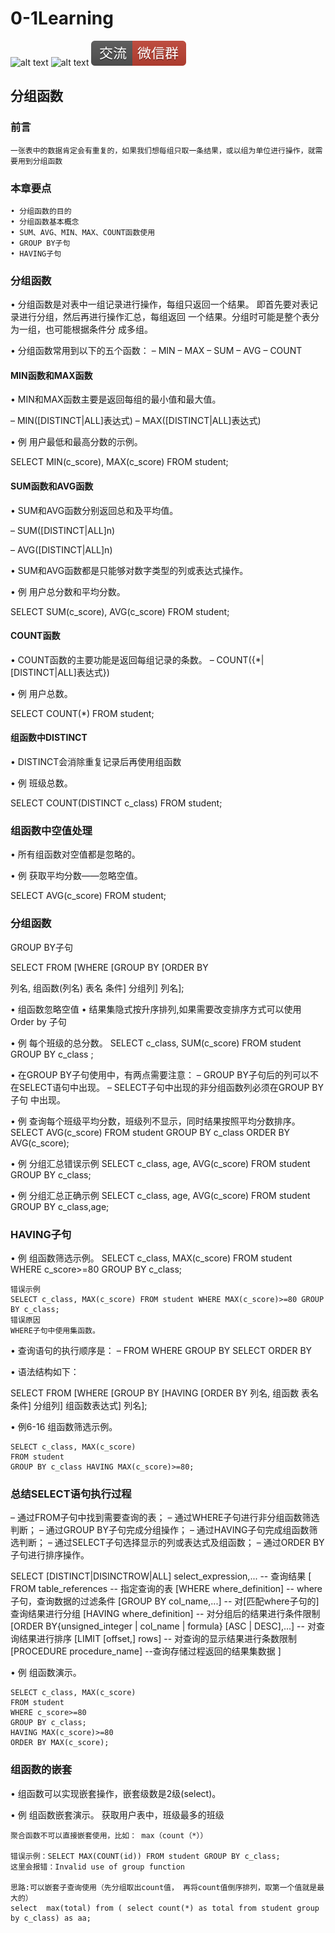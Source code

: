 # 0-1Learning

![alt text](../../static/common/svg/luoxiaosheng.svg "公众号")
![alt text](../../static/common/svg/luoxiaosheng_learning.svg "学习")
![alt text](../../static/common/svg/luoxiaosheng_wechat.svg "微信")



## 分组函数

### 前言 
    一张表中的数据肯定会有重复的，如果我们想每组只取一条结果，或以组为单位进行操作，就需要用到分组函数

### 本章要点

    • 分组函数的目的
    • 分组函数基本概念
    • SUM、AVG、MIN、MAX、COUNT函数使用
    • GROUP BY子句
    • HAVING子句

### 分组函数
• 分组函数是对表中一组记录进行操作，每组只返回一个结果。 即首先要对表记录进行分组，然后再进行操作汇总，每组返回 一个结果。分组时可能是整个表分为一组，也可能根据条件分 成多组。

• 分组函数常用到以下的五个函数：
– MIN
– MAX
– SUM
– AVG
– COUNT

#### MIN函数和MAX函数

• MIN和MAX函数主要是返回每组的最小值和最大值。

– MIN([DISTINCT|ALL]表达式)
– MAX([DISTINCT|ALL]表达式)

• 例 用户最低和最高分数的示例。

SELECT MIN(c_score), MAX(c_score) FROM student;

#### SUM函数和AVG函数

• SUM和AVG函数分别返回总和及平均值。

– SUM([DISTINCT|ALL]n)

– AVG([DISTINCT|ALL]n)

• SUM和AVG函数都是只能够对数字类型的列或表达式操作。

• 例 用户总分数和平均分数。

SELECT SUM(c_score), AVG(c_score) FROM student;

#### COUNT函数

• COUNT函数的主要功能是返回每组记录的条数。 – COUNT({*|[DISTINCT|ALL]表达式})

• 例 用户总数。

SELECT COUNT(*) FROM student;

#### 组函数中DISTINCT

• DISTINCT会消除重复记录后再使用组函数

• 例 班级总数。

SELECT COUNT(DISTINCT c_class) FROM student;

### 组函数中空值处理

• 所有组函数对空值都是忽略的。

• 例 获取平均分数——忽略空值。

SELECT AVG(c_score) FROM student;

### 分组函数
GROUP BY子句 

SELECT FROM [WHERE [GROUP BY [ORDER BY

列名, 组函数(列名) 表名 条件] 分组列] 列名];

• 组函数忽略空值
• 结果集隐式按升序排列,如果需要改变排序方式可以使用 Order by 子句

• 例 每个班级的总分数。
SELECT c_class, SUM(c_score) FROM student GROUP BY c_class ;


• 在GROUP BY子句使用中，有两点需要注意：
– GROUP BY子句后的列可以不在SELECT语句中出现。
– SELECT子句中出现的非分组函数列必须在GROUP BY子句 中出现。

• 例 查询每个班级平均分数，班级列不显示，同时结果按照平均分数排序。
SELECT AVG(c_score) FROM student GROUP BY c_class ORDER BY AVG(c_score);

• 例 分组汇总错误示例
SELECT c_class, age, AVG(c_score) FROM student GROUP BY c_class;

• 例 分组汇总正确示例
SELECT c_class, age, AVG(c_score) FROM student GROUP BY c_class,age;

### HAVING子句

• 例 组函数筛选示例。
SELECT c_class, MAX(c_score) FROM student WHERE c_score>=80 GROUP BY c_class;

```
错误示例
SELECT c_class, MAX(c_score) FROM student WHERE MAX(c_score)>=80 GROUP BY c_class;
错误原因
WHERE子句中使用集函数。
```

• 查询语句的执行顺序是： – FROM WHERE GROUP BY SELECT ORDER BY

• 语法结构如下：

SELECT FROM [WHERE [GROUP BY [HAVING [ORDER BY 列名, 组函数 表名 条件] 分组列] 组函数表达式] 列名];

• 例6-16 组函数筛选示例。
```
SELECT c_class, MAX(c_score) 
FROM student
GROUP BY c_class HAVING MAX(c_score)>=80;
```

### 总结SELECT语句执行过程
– 通过FROM子句中找到需要查询的表；
– 通过WHERE子句进行非分组函数筛选判断；
– 通过GROUP BY子句完成分组操作；
– 通过HAVING子句完成组函数筛选判断；
– 通过SELECT子句选择显示的列或表达式及组函数；
– 通过ORDER BY子句进行排序操作。

SELECT [DISTINCT|DISINCTROW|ALL] select_expression,... -- 查询结果
[
FROM table_references -- 指定查询的表
[WHERE where_definition] -- where子句，查询数据的过滤条件
[GROUP BY col_name,...] -- 对[匹配where子句的]查询结果进行分组
[HAVING where_definition] -- 对分组后的结果进行条件限制
[ORDER BY{unsigned_integer | col_name | formula} [ASC | DESC],...] -- 对查询结果进行排序
[LIMIT [offset,] rows] -- 对查询的显示结果进行条数限制
[PROCEDURE procedure_name] --查询存储过程返回的结果集数据
]


• 例 组函数演示。
```
SELECT c_class, MAX(c_score) 
FROM student 
WHERE c_score>=80 
GROUP BY c_class;
HAVING MAX(c_score)>=80 
ORDER BY MAX(c_score);
```

### 组函数的嵌套

• 组函数可以实现嵌套操作，嵌套级数是2级(select)。

• 例 组函数嵌套演示。
获取用户表中，班级最多的班级

```
聚合函数不可以直接嵌套使用，比如： max（count（*））

错误示例：SELECT MAX(COUNT(id)) FROM student GROUP BY c_class;
这里会报错：Invalid use of group function

思路:可以嵌套子查询使用（先分组取出count值， 再将count值倒序排列，取第一个值就是最大的）
select  max(total) from ( select count(*) as total from student group by c_class) as aa;

```










